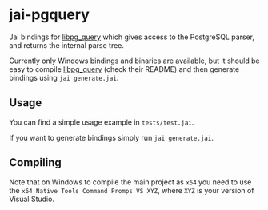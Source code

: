 # jai-pgquery

Jai bindings for [libpg_query](https://github.com/pganalyze/libpg_query) which gives access to the PostgreSQL parser, and returns the internal parse tree.

Currently only Windows bindings and binaries are available, but it should be easy to compile [libpg_query](https://github.com/pganalyze/libpg_query) (check their README) and then generate bindings using `jai generate.jai`.

## Usage

You can find a simple usage example in `tests/test.jai`.

If you want to generate bindings simply run `jai generate.jai`.

## Compiling

Note that on Windows to compile the main project as `x64` you need to use the `x64 Native Tools Command Promps VS XYZ`, where `XYZ` is your version of Visual Studio.
